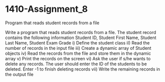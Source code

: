 # 1410-Assignment_8
Program that reads student records from a file

Write a  program that reads student records from a file. The student record contains the following information Student ID, Student First Name, Student Last Name, Student Exam Grade
i)		Define the student class
iI)		Read the number of records in the input file
iii)	Create a dynamic array of Student objects
iv)		Read the records from the file and store them in the dynamic array
v)		Print the records on the screen
vi)		Ask the user if s/he wants to delete any records. The user should enter the ID of the students to be deleted. Enter -1 to finish deleting records
vii)	Write the remaining records in the output file
